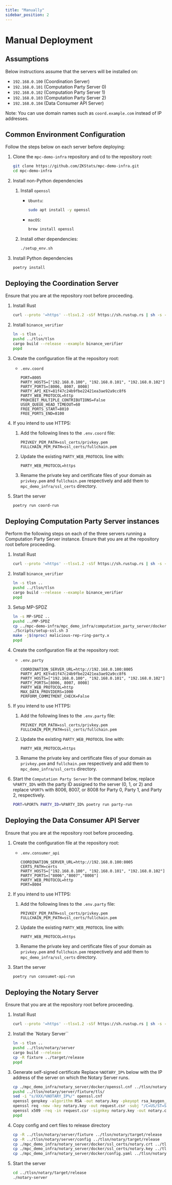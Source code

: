 ```yaml
---
title: "Manually"
sidebar_position: 2
---
```


# Manual Deployment

## Assumptions
Below instructions assume that the servers will be installed on:
- `192.168.0.100` (Coordination Server)
- `192.168.0.101` (Computation Party Server 0)
- `192.168.0.102` (Computation Party Server 1)
- `192.168.0.103` (Computation Party Server 2)
- `192.168.0.104` (Data Consumer API Server)

Note: You can use domain names such as `coord.example.com` instead of IP addresses.

## Common Environment Configuration
Follow the steps below on each server before deploying:

1. Clone the `mpc-demo-infra` repository and cd to the repository root:
   ```bash
   git clone https://github.com/ZKStats/mpc-demo-infra.git
   cd mpc-demo-infra
   ```

1. Install non-Python dependencies
   1. Install `openssl`
      - `Ubuntu`:
         ```bash
         sudo apt install -y openssl
         ```

      - `macOS`:
         ```bash
         brew install openssl
         ```

   1. Install other dependencies:
      ```bash
      ./setup_env.sh
      ```

1. Install Python dependencies
   ```bash
   poetry install
   ```

## Deploying the Coordination Server
Ensure that you are at the repository root before proceeding.

1. Install Rust
   ```bash
   curl --proto '=https' --tlsv1.2 -sSf https://sh.rustup.rs | sh -s -- -y
   ```

1. Install `binance_verifier`
   ```bash
   ln -s tlsn ..
   pushd ../tlsn/tlsn
   cargo build --release --example binance_verifier
   popd
   ```

1. Create the configuration file at the repository root:
   - `.env.coord`
     ```
     PORT=8005
     PARTY_HOSTS=["192.168.0.100", "192.168.0.101", "192.168.0.102"]
     PARTY_PORTS=[8006, 8007, 8008]
     PARTY_API_KEY=81f47c24b9fbe22421ea3ae92a9cc8f6
     PARTY_WEB_PROTOCOL=http
     PROHIBIT_MULTIPLE_CONTRIBUTIONS=False
     USER_QUEUE_HEAD_TIMEOUT=60
     FREE_PORTS_START=8010
     FREE_PORTS_END=8100
     ```
1. If you intend to use HTTPS:
   1. Add the following lines to the `.env.coord` file:
      ```
      PRIVKEY_PEM_PATH=ssl_certs/privkey.pem
      FULLCHAIN_PEM_PATH=ssl_certs/fullchain.pem
      ```

   1. Update the existing `PARTY_WEB_PROTOCOL` line with:
      ```
      PARTY_WEB_PROTOCOL=https

      ```
   1. Rename the private key and certificate files of your domain as `privkey.pem` and `fullchain.pem` respectively and add them to `mpc_demo_infra/ssl_certs` directory.

1. Start the server
   ```bash
   poetry run coord-run
   ```

## Deploying Computation Party Server instances
Perform the following steps on each of the three servers running a Computation Party Server instance.
Ensure that you are at the repository root before proceeding.

1. Install Rust
   ```bash
   curl --proto '=https' --tlsv1.2 -sSf https://sh.rustup.rs | sh -s -- -y
   ```

1. Install `binance_verifier`
   ```bash
   ln -s tlsn ..
   pushd ../tlsn/tlsn
   cargo build --release --example binance_verifier
   popd
   ```

1. Setup MP-SPDZ
   ```bash
   ln -s MP-SPDZ ..
   pushd ../MP-SPDZ
   cp ../mpc-demo-infra/mpc_demo_infra/computation_party_server/docker/CONFIG.mine .
   ./Scripts/setup-ssl.sh 3
   make -j$(nproc) malicious-rep-ring-party.x
   popd
   ```

1. Create the configuration file at the repository root:
   - `.env.party`
     ```
     COORDINATION_SERVER_URL=http://192.168.0.100:8005
     PARTY_API_KEY=81f47c24b9fbe22421ea3ae92a9cc8f6
     PARTY_HOSTS=["192.168.0.100", "192.168.0.101", "192.168.0.102"]
     PARTY_PORTS=[8006, 8007, 8008]
     PARTY_WEB_PROTOCOL=http
     MAX_DATA_PROVIDERS=1000
     PERFORM_COMMITMENT_CHECK=False
     ```

1. If you intend to use HTTPS:
   1. Add the following lines to the `.env.party` file:
      ```
      PRIVKEY_PEM_PATH=ssl_certs/privkey.pem
      FULLCHAIN_PEM_PATH=ssl_certs/fullchain.pem
      ```

   1. Update the existing `PARTY_WEB_PROTOCOL` line with:
      ```
      PARTY_WEB_PROTOCOL=https
      ```

   1. Rename the private key and certificate files of your domain as `privkey.pem` and `fullchain.pem` respectively and add them to `mpc_demo_infra/ssl_certs` directory.

1. Start the `Computation Party Server`
   In the command below, replace `%PARTY_ID%` with the party ID assigned to the server (0, 1, or 2) and replace `%PORT%` with 8006, 8007, or 8008 for Party 0, Party 1, and Party 2, respectively.

   ```bash
   PORT=%PORT% PARTY_ID=%PARTY_ID% poetry run party-run
   ```

## Deploying the Data Consumer API Server
Ensure that you are at the repository root before proceeding.

1. Create the configuration file at the repository root:
   - `.env.consumer_api`
     ```
     COORDINATION_SERVER_URL=http://192.168.0.100:8005
     CERTS_PATH=certs
     PARTY_HOSTS=["192.168.0.100", "192.168.0.101", "192.168.0.102"]
     PARTY_PORTS=["8006","8007","8008"]
     PARTY_WEB_PROTOCOL=http
     PORT=8004
     ```

1. If you intend to use HTTPS:
   1. Add the following lines to the `.env.party` file:
      ```
      PRIVKEY_PEM_PATH=ssl_certs/privkey.pem
      FULLCHAIN_PEM_PATH=ssl_certs/fullchain.pem
      ```

   1. Update the existing `PARTY_WEB_PROTOCOL` line with:
      ```
      PARTY_WEB_PROTOCOL=https
      ```

   1. Rename the private key and certificate files of your domain as `privkey.pem` and `fullchain.pem` respectively and add them to `mpc_demo_infra/ssl_certs` directory.

1. Start the server
   ```bash
   poetry run consumet-api-run
   ```

## Deploying the Notary Server
Ensure that you are at the repository root before proceeding.

1. Install Rust
   ```bash
   curl --proto '=https' --tlsv1.2 -sSf https://sh.rustup.rs | sh -s -- -y
   ```

1. Install the `Notary Server``
   ```bash
   ln -s tlsn ..
   pushd ../tlsn/notary/server 
   cargo build --release
   cp -R fixture ../target/release
   popd
   ```

1. Generate self-signed certificate
   Replace `%NOTARY_IP%` below with the IP address of the server on which the Notary Server runs.

   ```bash
   cp ./mpc_demo_infra/notary_server/docker/openssl.cnf ../tlsn/notary/server/fixture/tls/
   pushd ../tlsn/notary/server/fixture/tls/
   sed -i "s/XXX/%NOTARY_IP%/" openssl.cnf
   openssl genpkey -algorithm RSA -out notary.key -pkeyopt rsa_keygen_bits:2048
   openssl req -new -key notary.key -out request.csr -subj "/C=US/ST=State/L=City/O=Organization/OU=Department/CN=%NOTARY_IP%"
   openssl x509 -req -in request.csr -signkey notary.key -out notary.crt -days 365 -extfile openssl.cnf -extensions v3_req 
   popd
   ```

1. Copy config and cert files to release directory
   ```bash
   cp -R ../tlsn/notary/server/fixture ../tlsn/notary/target/release
   cp -R ../tlsn/notary/server/config ../tlsn/notary/target/release
   cp ./mpc_demo_infra/notary_server/docker/ssl_certs/notary.crt ../tlsn/notary/target/release/fixture/tls
   cp ./mpc_demo_infra/notary_server/docker/ssl_certs/notary.key ../tlsn/notary/target/release/fixture/tls
   cp ./mpc_demo_infra/notary_server/docker/config.yaml ../tlsn/notary/target/release/config
   ```
1. Start the server
   ```bash
   cd ../tlsn/notary/target/release
   ./notary-server

   ```

